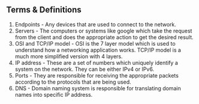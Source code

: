 <h2> Terms & Definitions </h2>

1. Endpoints - Any devices that are used to connect to the network.
2. Servers - The computers or systems like google which take the request from the client and does the appropriate action to get the desired result.
3. OSI and TCP/IP model - OSI is the 7 layer model which is used to understand how a networking application works. TCP/IP model is a much more simplified version with 4 layers.
4. IP address - These are a set of numbers which uniquely identify a system on the network. They can be either IPv4 or IPv6.
5. Ports - They are responsible for receiving the appropriate packets according to the protocols that are being used.
6. DNS - Domain naming system is responsible for translating domain names into specific IP address.
